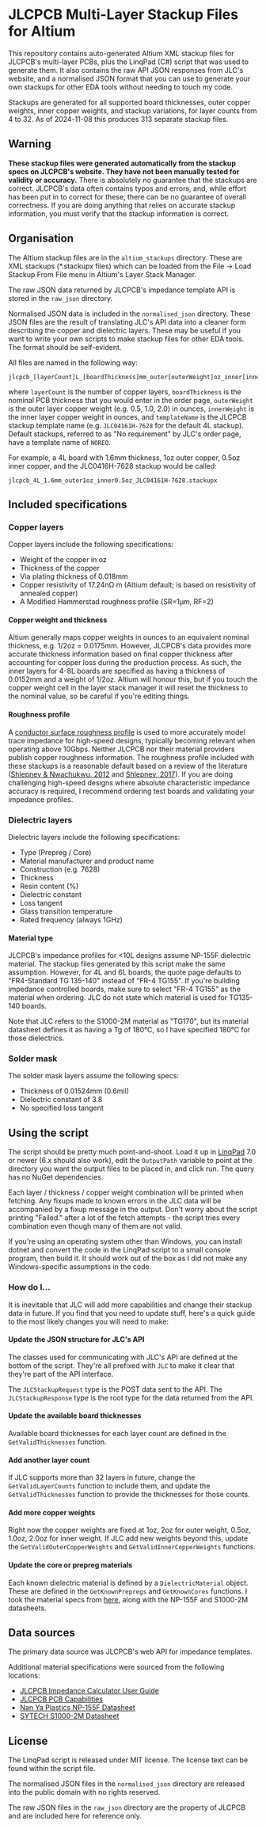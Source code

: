 # JLCPCB Multi-Layer Stackup Files for Altium

This repository contains auto-generated Altium XML stackup files for JLCPCB's multi-layer PCBs, plus the LinqPad (C#) script that was used to generate them. It also contains the raw API JSON responses from JLC's website, and a normalised JSON format that you can use to generate your own stackups for other EDA tools without needing to touch my code.

Stackups are generated for all supported board thicknesses, outer copper weights, inner copper weights, and stackup variations, for layer counts from 4 to 32. As of 2024-11-08 this produces 313 separate stackup files.

## Warning

**These stackup files were generated automatically from the stackup specs on JLCPCB's website. They have not been manually tested for validity or accuracy.** There is absolutely no guarantee that the stackups are correct. JLCPCB's data often contains typos and errors, and, while effort has been put in to correct for these, there can be no guarantee of overall correctness. If you are doing anything that relies on accurate stackup information, you must verify that the stackup information is correct.

## Organisation

The Altium stackup files are in the `altium_stackups` directory. These are XML stackups (*.stackupx files) which can be loaded from the File -> Load Stackup From File menu in Altium's Layer Stack Manager.

The raw JSON data returned by JLCPCB's impedance template API is stored in the `raw_json` directory.

Normalised JSON data is included in the `normalised_json` directory. These JSON files are the result of translating JLC's API data into a cleaner form describing the copper and dielectric layers. These may be useful if you want to write your own scripts to make stackup files for other EDA tools. The format should be self-evident.

All files are named in the following way:

```
jlcpcb_[layerCount]L_[boardThickness]mm_outer[outerWeight]oz_inner[innerWeight]oz_[templateName]
```

where `layerCount` is the number of copper layers, `boardThickness` is the nominal PCB thickness that you would enter in the order page, `outerWeight` is the outer layer copper weight (e.g. 0.5, 1.0, 2.0) in ounces, `innerWeight` is the inner layer copper weight in ounces, and `templateName` is the JLCPCB stackup template name (e.g. `JLC04161H-7628` for the default 4L stackup). Default stackups, referred to as "No requirement" by JLC's order page, have a template name of `NOREQ`.

For example, a 4L board with 1.6mm thickness, 1oz outer copper, 0.5oz inner copper, and the JLC0416H-7628 stackup would be called:

```
jlcpcb_4L_1.6mm_outer1oz_inner0.5oz_JLC04161H-7628.stackupx
```

## Included specifications

### Copper layers

Copper layers include the following specifications:

- Weight of the copper in oz
- Thickness of the copper
- Via plating thickness of 0.018mm
- Copper resistivity of 17.24nΩ∙m (Altium default; is based on resistivity of annealed copper)
- A Modified Hammerstad roughness profile (SR=1μm, RF=2)

#### Copper weight and thickness

Altium generally maps copper weights in ounces to an equivalent nominal thickness, e.g. 1/2oz = 0.0175mm. However, JLCPCB's data provides more accurate thickness information based on final copper thickness after accounting for copper loss during the production process. As such, the inner layers for 4-8L boards are specified as having a thickness of 0.0152mm and a weight of 1/2oz. Altium will honour this, but if you touch the copper weight cell in the layer stack manager it will reset the thickness to the nominal value, so be careful if you're editing things.

#### Roughness profile

A [conductor surface roughness profile](https://www.altium.com/documentation/altium-designer/interactively-routing-controlled-impedance-pcb#conductor-surface-roughness) is used to more accurately model trace impedance for high-speed designs, typically becoming relevant when operating above 10Gbps. Neither JLCPCB nor their material providers publish copper roughness information. The roughness profile included with these stackups is a reasonable default based on a review of the literature ([Shlepnev & Nwachukwu, 2012](https://www.simberian.com/AppNotes/14-WA2_Shlepnev_Nwachukwu_DesignCon2012_final.pdf) and [Shlepnev, 2017](https://www.simberian.com/AppNotes/Unified_RCC_EPEPS2017_rev2.pdf)). If you are doing challenging high-speed designs where absolute characteristic impedance accuracy is required, I recommend ordering test boards and validating your impedance profiles.

### Dielectric layers

Dielectric layers include the following specifications:

- Type (Prepreg / Core)
- Material manufacturer and product name
- Construction (e.g. 7628)
- Thickness
- Resin content (%)
- Dielectric constant
- Loss tangent
- Glass transition temperature
- Rated frequency (always 1GHz)

#### Material type

JLCPCB's impedance profiles for <10L designs assume NP-155F dielectric material. The stackup files generated by this script make the same assumption. However, for 4L and 6L boards, the quote page defaults to "FR4-Standard TG 135-140" instead of "FR-4 TG155". If you're building impedance controlled boards, make sure to select "FR-4 TG155" as the material when ordering. JLC do not state which material is used for TG135-140 boards.

Note that JLC refers to the S1000-2M material as "TG170", but its material datasheet defines it as having a Tg of 180°C, so I have specified 180°C for those dielectrics.

### Solder mask

The solder mask layers assume the following specs:

- Thickness of 0.01524mm (0.6mil)
- Dielectric constant of 3.8
- No specified loss tangent

## Using the script

The script should be pretty much point-and-shoot. Load it up in [LinqPad](https://www.linqpad.net/) 7.0 or newer (6.x should also work), edit the `OutputPath` variable to point at the directory you want the output files to be placed in, and click run. The query has no NuGet dependencies.

Each layer / thickness / copper weight combination will be printed when fetching. Any fixups made to known errors in the JLC data will be accompanied by a fixup message in the output. Don't worry about the script printing "Failed." after a lot of the fetch attempts - the script tries every combination even though many of them are not valid.

If you're using an operating system other than Windows, you can install dotnet and convert the code in the LinqPad script to a small console program, then build it. It should work out of the box as I did not make any Windows-specific assumptions in the code.

### How do I...

It is inevitable that JLC will add more capabilities and change their stackup data in future. If you find that you need to update stuff, here's a quick guide to the most likely changes you will need to make:

#### Update the JSON structure for JLC's API

The classes used for communicating with JLC's API are defined at the bottom of the script. They're all prefixed with `JLC` to make it clear that they're part of the API interface.

The `JLCStackupRequest` type is the POST data sent to the API. The `JLCStackupResponse` type is the root type for the data returned from the API.

#### Update the available board thicknesses

Available board thicknesses for each layer count are defined in the `GetValidThicknesses` function.

#### Add another layer count

If JLC supports more than 32 layers in future, change the `GetValidLayerCounts` function to include them, and update the `GetValidThicknesses` function to provide the thicknesses for those counts.

#### Add more copper weights

Right now the copper weights are fixed at 1oz, 2oz for outer weight, 0.5oz, 1.0oz, 2.0oz for inner weight. If JLC add new weights beyond this, update the `GetValidOuterCopperWeights` and `GetValidInnerCopperWeights` functions.

#### Update the core or prepreg materials

Each known dielectric material is defined by a `DielectricMaterial` object. These are defined in the `GetKnownPrepregs` and `GetKnownCores` functions. I took the material specs from [here](https://jlcpcb.com/help/article/User-Guide-to-the-JLCPCB-Impedance-Calculator), along with the NP-155F and S1000-2M datasheets.

## Data sources

The primary data source was JLCPCB's web API for impedance templates.

Additional material specifications were sourced from the following locations:

- [JLCPCB Impedance Calculator User Guide](https://jlcpcb.com/help/article/User-Guide-to-the-JLCPCB-Impedance-Calculator)
- [JLCPCB PCB Capabilities](https://jlcpcb.com/capabilities/pcb-capabilities)
- [Nan Ya Plastics NP-155F Datasheet](https://cclqc.npc.com.tw/cclfile/pdt/Datasheet_NP-155F_1728977944054.pdf?v=16750)
- [SYTECH S1000-2M Datasheet](http://syst.com.cn/uploadfiles/2019/03/20190301102556156.pdf)

## License

The LinqPad script is released under MIT license. The license text can be found within the script file.

The normalised JSON files in the `normalised_json` directory are released into the public domain with no rights reserved.

The raw JSON files in the `raw_json` directory are the property of JLCPCB and are included here for reference only.

